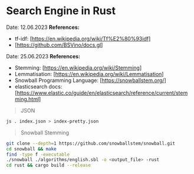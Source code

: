 # Search Engine in Rust

Date: 12.06.2023
__References:__
- tf-idf: [https://en.wikipedia.org/wiki/Tf%E2%80%93idf]
- [https://github.com/BSVino/docs.gl]

Date: 25.06.2023
__References:__
- Stemming: [https://en.wikipedia.org/wiki/Stemming]
- Lemmatisation: [https://en.wikipedia.org/wiki/Lemmatisation]
- Snowball Programming Language: [https://snowballstem.org/]
- elasticsearch docs: [https://www.elastic.co/guide/en/elasticsearch/reference/current/stemming.html]

> JSON

```bash
js . index.json > index-pretty.json
```

> Snowball Stemming

```bash
git clone --depth=1 https://github.com/snowballstem/snowball.git
cd snowball && make
find -type f -executable
./snowball ./algorithms/english.sbl -o <output_file> -rust
cd rust && cargo build --release
```

